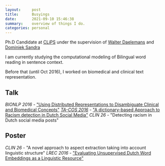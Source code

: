 ```yaml
---
layout:     post
title:      Busyings
date:       2021-09-10 15:46:38
summary:    overview of things I do.
categories: personal
---
```


Ph.D Candidate at [CLiPS](http://www.clips.uantwerpen.be) under the supervision of [Walter Daelemans](http://www.clips.uantwerpen.be/people/walter-daelemans) and [Dominiek Sandra](http://www.clips.ua.ac.be/people/dominiek-sandra)

I am currently studying the computational modeling of Bilingual word reading in sentence context.

Before that (until Oct 2016), I worked on biomedical and clinical text representation.

## Talk

_BIONLP 2016_ - ["Using Distributed Representations to Disambiguate Clinical and Biomedical Concepts"](http://aclweb.org/anthology/W16-2910)
[_TA-COS 2016_](http://www.ta-cos.org/) - ["A dictionary-based Approach to Racism detection in Dutch Social Media"](http://www.ta-cos.org/sites/ta-cos.org/files/dictionary-based-approach.pdf)
_CLIN 26_ - "Detecting racism in Dutch social media posts"


## Poster

_CLIN 26_ - "A novel approach to aspect extraction taking into account linguistic structure"
_LREC 2016_ - ["Evaluating Unsupervised Dutch Word Embeddings as a Linguistic Resource"](http://www.lrec-conf.org/proceedings/lrec2016/pdf/1026_Paper.pdf)
